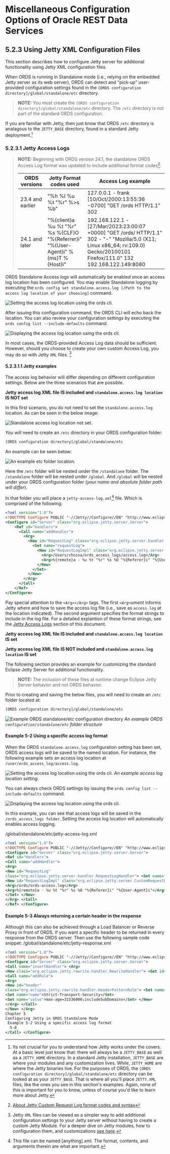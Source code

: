 # Miscellaneous Configuration Options of Oracle REST Data Services

## 5.2.3 Using Jetty XML Configuration Files

This section describes how to configure Jetty server for additional functionality using Jetty XML configuration files.

When ORDS is running in Standalone mode (i.e., relying on the embedded Jetty server as its web server), ORDS can detect and "pick-up" user-provided configuration settings found in the `[ORDS configuration directory]/global/standalone/etc` directory.

> **NOTE:** You must create the `[ORDS configuration directory]/global/standalone/etc` directory. The `/etc` directory is not part of the standard ORDS configuration.

If you are familiar with Jetty, then just know that ORDS `/etc` directory is analagous to the `JETTY_BASE` directory, found in a standard Jetty deployment.[^1]

[^1]: Its not crucial for you to understand how Jetty works under the covers. At a basic level just know that: there will always be a `JETTY_BASE` as well as a `JETTY_HOME` directory. In a standard Jetty installation, `JETTY_BASE` are where your modules and any customization lives. While, `JETTY_HOME` are where the Jetty binaries live. For the purposes of ORDS, the `[ORDS configuration directory]/global/standalone/etc` directory can be looked at as your `JETTY_BASE`. That is where all you'll place `JETTY.XML` files, like the ones you see in this section's examples. Again, none of this is important for you to know, unless of course you'd like to learn more about Jetty.

### 5.2.3.1 Jetty Access Logs

> **NOTE:** Beginning with ORDS version 24.1, the standalone ORDS Access Log format was updated to include additional format codes[^2].  
>
> |ORDS versions | Jetty Format codes used  | Access Log example |  
> | --------------- | ------------------- | ------------------ |  
> | 23.4 and earlier | "%h %l %u %t "%r" %>s %b" | 127.0.0.1 - frank [10/Oct/2000:13:55:36 -0700] "GET /ords HTTP/1.1" 302 |  
> | 24.1 and later | "%{client}a %u %t "%r" %s %{CLF}O "%{Referrer}i" "%{User-Agent}i" %{ms}T %{Host}i" | 192.168.122.1 - [27/Mar/2023:23:00:07 +0000] "GET /ords/ HTTP/1.1" 302 - "-" "Mozilla/5.0 (X11; Linux x86_64; rv:109.0) Gecko/20100101 Firefox/111.0" 132 192.168.122.149:8080 |  

[^2]: [About Jetty Custom Request Log format codes and syntax](https://javadoc.io/doc/org.eclipse.jetty/jetty-server/10.0.24/org.eclipse.jetty.server/org/eclipse/jetty/server/CustomRequestLog.html)

ORDS Standalone Access logs will automatically be enabled once an access log location has been configured. You may enable Standalone logging by executing the `ords config set standalone.access.log [/Path to the access log location of your choosing]` command.

![Setting the access log location using the ords cli.](./images/setting-the-ords-access-log-location.png " ")

After issuing this configuration command, the ORDS CLI will echo back the location. You can also review your configuration settings by executing the `ords config list --include-defaults` command.

![Displaying the access log location using the ords cli.](./images/ords-config-list-command-to-view-access-log-location.png " ")

In most cases, the ORDS-provided Access Log data should be sufficient. However, should you choose to create your own custom Access Log, you may do so with Jetty `XML` files. [^3]

[^3]: Jetty `XML` files can be viewed as a simpler way to add additional configuration settings to your Jetty server without having to create a custom Jetty Module. For a deeper dive on Jetty modules, how to configuration them, and customizations [see here](https://jetty.org/docs/jetty/12/operations-guide/modules/index.html).

#### 5.2.3.1.1 Jetty examples

The access log behavior will differ depending on different configuration settings. Below are the three scenarios that are possible.

**Jetty access log XML file IS included and `standalone.access.log location` IS NOT set**

In this first scenario, you do not need to set the `standalone.access.log` location. As can be seen in the below image:

![Standalone access log location not set.](./images/standalone-access-log-location-not-set.png)

*You will* need to create an `/etc` directory in your ORDS configuration folder:

```sh
[ORDS configuration directory]/global/standalone/etc
```

An example can be seen below:

![An example etc folder location.](./images/etc-folder-location.png)

Here the `/etc` folder will be nested under the `/standalone` folder. The `/standalone` folder will be nested under `/global`. And `/global` will be nested under your ORDS configuration folder (*your name and absolute folder path will differ*).

In that folder you will place a `jetty-access-log.xml`[^4] file. Which is comprised of the following:

```xml
<?xml version="1.0"?>
<!DOCTYPE Configure PUBLIC "-//Jetty//Configure//EN" "http://www.eclipse.org/jetty/configure.dtd">
<Configure id="Server" class="org.eclipse.jetty.server.Server">
    <Ref id="Handlers">
      <Call name="addHandler">
        <Arg>
          <New id="RequestLog" class="org.eclipse.jetty.server.handler.RequestLogHandler">
            <Set name="requestLog">
              <New id="RequestLogImpl" class="org.eclipse.jetty.server.CustomRequestLog">
                <Arg>/Users/choina/ords_access_logs/access.log</Arg>
                <Arg>%{remote}a - %u %t "%r" %s %O "%{Referer}i" "%{User-Agent}i"</Arg>
              </New>
            </Set>
          </New>
        </Arg>
      </Call>
    </Ref>
</Configure>
```

Pay special attention to the `<Arg></Arg>` tags. The first *`<Arg>`ument* informs Jetty where and how to save the access log file (i.e., save as `access.log` at the location indicated). The second argument specifies the format strings to include in the log file. For a detailed explantion of these format strings, see the [Jetty Access Logs](#5231-jetty-access-logs) section of this document.

[^4]: This file can be named [anything].xml. The format, contents, and arguments therein are what are important.


**Jetty access log XML file IS included and `standalone.access.log location` IS set**

**Jetty access log XML file IS NOT included and `standalone.access.log location` IS set**

The following section provides an example for customizing the standard Eclipse Jetty Server for additional functionality.

>**NOTE:** The inclusion of these files at runtime change Eclipse Jetty Server behavior and not ORDS behavior.





Prior to creating and saving the below files, you will need to create an `/etc` folder located at:

```sh
[ORDS configuration directory]/global/standalone/etc
```

![Example ORDS standalone/etc configuration directory](./images/ords-configuration-standalone-etc.png " ")
*An example ORDS `configuration/standalone/etc` folder structure*

#### Example 5-2 Using a specific access log format

When the ORDS `standalone.access.log` configuration setting has been set, ORDS access logs will be saved to the named location. For instance, the following example sets an access log location at `/user/ords_access_log/access.log`.

![Setting the access log location using the ords cli.](./images/setting-the-ords-access-log-location.png " ")
*An example access log location setting.*

You can always check ORDS settings by issuing the `ords config list --include-defaults` command.

![Displaying the access log location using the ords cli.](./images/ords-config-list-command-to-view-access-log-location.png " ")

In this example, you can see that access logs will be saved in the `/ords_access_logs folder`. Setting the access log location will automatically enables access logging.

/global/standalone/etc/jetty-access-log.xml

```xml
<?xml version="1.0"?>
<!DOCTYPE Configure PUBLIC "-//Jetty//Configure//EN" "http://www.eclipse.org/ jetty/configure.dtd">
<Configure id="Server" class="org.eclipse.jetty.server.Server">
<Ref id="Handlers">
<Call name="addHandler">
<Arg>
<New id="RequestLog"
class="org.eclipse.jetty.server.handler.RequestLogHandler"> <Set name="requestLog">
<New id="RequestLogImpl" class="org.eclipse.jetty.server.CustomRequestLog">
<Arg>/ords/ords-access.log</Arg>
<Arg>%{remote}a - %u %t "%r" %s %O "%{Referer}i" "%{User-Agent}i"</Arg> </New>
</Set> </New>
</Arg> </Call>
</Ref> </Configure>
```

#### Example 5-3 Always returning a certain header in the response

Although this can also be achieved through a Load Balancer or Reverse Proxy in front of ORDS. If you want a specific header to be returned in every response from the ORDS server. Then use the following sample code snippet:
/global/standalone/etc/jetty-response.xml

```xml
<?xml version="1.0"?>
<!DOCTYPE Configure PUBLIC "-//Jetty//Configure//EN" "http://www.eclipse.org/ jetty/configure.dtd">
<Configure id="Server" class="org.eclipse.jetty.server.Server">
<Call name="insertHandler"> <Arg>
<New class="org.eclipse.jetty.rewrite.handler.RewriteHandler"> <Get id="Rewrite" name="ruleContainer" />
<Call name="addRule">
<Arg>
<New id="header"
class="org.eclipse.jetty.rewrite.handler.HeaderPatternRule"> <Set name="pattern">*</Set>
<Set name="name">Strict-Transport-Security</Set>
<Set name="value">max-age=31536000;includeSubDomains</Set> </New>
</Arg> </Call>
</New> </Arg>
Chapter 5
Configuring Jetty in ORDS Standalone Mode
 Example 5-2 Using a specific access log format
  5-8
</Call> </Configure>
```